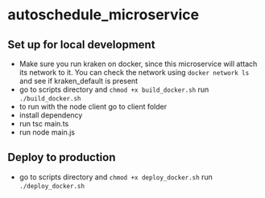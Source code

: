 # autoschedule_microservice

## Set up for local development
- Make sure you run kraken on docker, since this microservice will attach its network to it. You can check the network using `docker network ls` and see if kraken_default is present
- go to scripts directory and `chmod +x build_docker.sh` run `./build_docker.sh`
- to run with the node client go to client folder
- install dependency 
- run tsc main.ts
- run node main.js

## Deploy to production
- go to scripts directory and `chmod +x deploy_docker.sh` run `./deploy_docker.sh`